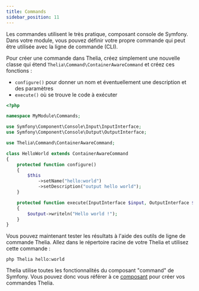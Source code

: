 ```yaml
---
title: Commands
sidebar_position: 11
---
```


Les commandes utilisent le très pratique, composant console de Symfony. Dans votre module, vous pouvez définir votre propre commande qui peut être utilisée avec la ligne de commande (CLI).

Pour créer une commande dans Thelia, créez simplement une nouvelle classe qui étend `Thelia\Command\ContainerAwareCommand` et créez ces fonctions :
- `configure()` pour donner un nom et éventuellement une description et des paramètres
- `execute()` où se trouve le code à exécuter

```php
<?php

namespace MyModule\Commands;

use Symfony\Component\Console\Input\InputInterface;
use Symfony\Component\Console\Output\OutputInterface;

use Thelia\Command\ContainerAwareCommand;

class HelloWorld extends ContainerAwareCommand
{
    protected function configure()
    {
        $this
            ->setName("hello:world")
            ->setDescription("output hello world");
    }

    protected function execute(InputInterface $input, OutputInterface $output)
    {
        $output->writeln("Hello world !");
    }
}
```

Vous pouvez maintenant tester les résultats à l'aide des outils de ligne de commande Thelia. Allez dans le répertoire racine de votre Thelia et utilisez cette commande :
```shell
php Thelia hello:world
```

Thelia utilise toutes les fonctionnalités du composant "command" de Symfony. Vous pouvez donc vous référer à ce [composant](https://symfony.com/doc/current/console.html#creating-a-command) pour créer vos commandes Thelia.

